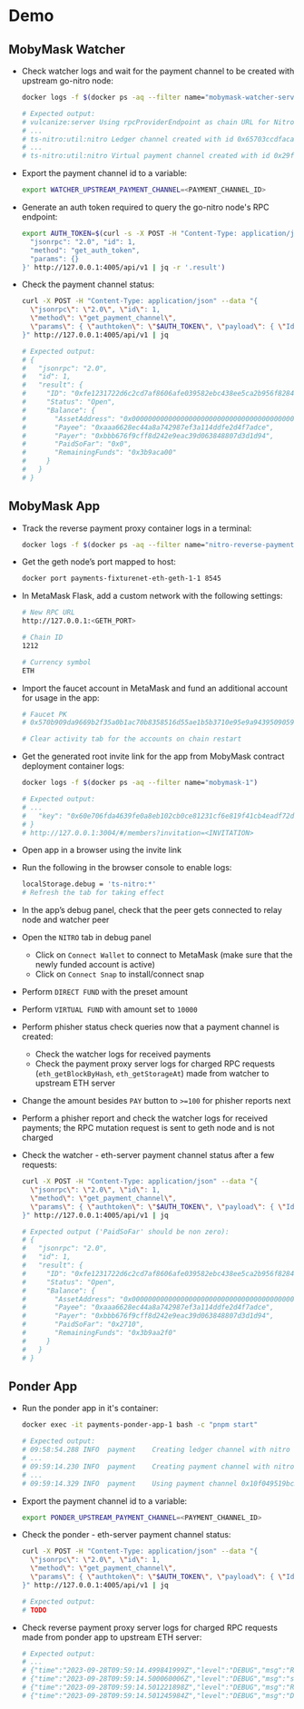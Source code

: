 # Demo

## MobyMask Watcher

* Check watcher logs and wait for the payment channel to be created with upstream go-nitro node:

  ```bash
  docker logs -f $(docker ps -aq --filter name="mobymask-watcher-server")

  # Expected output:
  # vulcanize:server Using rpcProviderEndpoint as chain URL for Nitro node +0ms
  # ...
  # ts-nitro:util:nitro Ledger channel created with id 0x65703ccdfacab09ac35367bdbe6c5a337e7a6651aad526807607b1c59b28bc1e
  # ...
  # ts-nitro:util:nitro Virtual payment channel created with id 0x29ff1335d73391a50e8fde3e9b34f00c3d81c39ddc7f89187f44dd51df96140e
  ```

* Export the payment channel id to a variable:

  ```bash
  export WATCHER_UPSTREAM_PAYMENT_CHANNEL=<PAYMENT_CHANNEL_ID>
  ```

* Generate an auth token required to query the go-nitro node's RPC endpoint:

  ```bash
  export AUTH_TOKEN=$(curl -s -X POST -H "Content-Type: application/json" --data '{
    "jsonrpc": "2.0", "id": 1,
    "method": "get_auth_token",
    "params": {}
  }' http://127.0.0.1:4005/api/v1 | jq -r '.result')
  ```

* Check the payment channel status:

  ```bash
  curl -X POST -H "Content-Type: application/json" --data "{
    \"jsonrpc\": \"2.0\", \"id\": 1,
    \"method\": \"get_payment_channel\",
    \"params\": { \"authtoken\": \"$AUTH_TOKEN\", \"payload\": { \"Id\": \"$WATCHER_UPSTREAM_PAYMENT_CHANNEL\" } }
  }" http://127.0.0.1:4005/api/v1 | jq

  # Expected output:
  # {
  #   "jsonrpc": "2.0",
  #   "id": 1,
  #   "result": {
  #     "ID": "0xfe1231722d6c2cd7af8606afe039582ebc438ee5ca2b956f8284cb497597583f",
  #     "Status": "Open",
  #     "Balance": {
  #       "AssetAddress": "0x0000000000000000000000000000000000000000",
  #       "Payee": "0xaaa6628ec44a8a742987ef3a114ddfe2d4f7adce",
  #       "Payer": "0xbbb676f9cff8d242e9eac39d063848807d3d1d94",
  #       "PaidSoFar": "0x0",
  #       "RemainingFunds": "0x3b9aca00"
  #     }
  #   }
  # }
  ```

## MobyMask App

* Track the reverse payment proxy container logs in a terminal:

  ```bash
  docker logs -f $(docker ps -aq --filter name="nitro-reverse-payment-proxy")
  ```

* Get the geth node’s port mapped to host:

  ```bash
  docker port payments-fixturenet-eth-geth-1-1 8545
  ```

* In MetaMask Flask, add a custom network with the following settings:

  ```bash
  # New RPC URL
  http://127.0.0.1:<GETH_PORT>

  # Chain ID
  1212

  # Currency symbol
  ETH
  ```

* Import the faucet account in MetaMask and fund an additional account for usage in the app:

  ```bash
  # Faucet PK
  # 0x570b909da9669b2f35a0b1ac70b8358516d55ae1b5b3710e95e9a94395090597

  # Clear activity tab for the accounts on chain restart
  ```

* Get the generated root invite link for the app from MobyMask contract deployment container logs:

  ```bash
  docker logs -f $(docker ps -aq --filter name="mobymask-1")

  # Expected output:
  # ...
  #   "key": "0x60e706fda4639fe0a8eb102cb0ce81231cf6e819f41cb4eadf72d865ea4c11ad"
  # }
  # http://127.0.0.1:3004/#/members?invitation=<INVITATION>
  ```

* Open app in a browser using the invite link

* Run the following in the browser console to enable logs:

  ```bash
  localStorage.debug = 'ts-nitro:*'
  # Refresh the tab for taking effect
  ```

* In the app’s debug panel, check that the peer gets connected to relay node and watcher peer

* Open the `NITRO` tab in debug panel
  * Click on `Connect Wallet` to connect to MetaMask (make sure that the newly funded account is active)
  * Click on `Connect Snap` to install/connect snap

* Perform `DIRECT FUND` with the preset amount

* Perform `VIRTUAL FUND` with amount set to `10000`

* Perform phisher status check queries now that a payment channel is created:
  * Check the watcher logs for received payments
  * Check the payment proxy server logs for charged RPC requests (`eth_getBlockByHash`, `eth_getStorageAt`) made from watcher to upstream ETH server

* Change the amount besides `PAY` button to `>=100` for phisher reports next

* Perform a phisher report and check the watcher logs for received payments; the RPC mutation request is sent to geth node and is not charged

* Check the watcher - eth-server payment channel status after a few requests:

  ```bash
  curl -X POST -H "Content-Type: application/json" --data "{
    \"jsonrpc\": \"2.0\", \"id\": 1,
    \"method\": \"get_payment_channel\",
    \"params\": { \"authtoken\": \"$AUTH_TOKEN\", \"payload\": { \"Id\": \"$WATCHER_UPSTREAM_PAYMENT_CHANNEL\" } }
  }" http://127.0.0.1:4005/api/v1 | jq

  # Expected output ('PaidSoFar' should be non zero):
  # {
  #   "jsonrpc": "2.0",
  #   "id": 1,
  #   "result": {
  #     "ID": "0xfe1231722d6c2cd7af8606afe039582ebc438ee5ca2b956f8284cb497597583f",
  #     "Status": "Open",
  #     "Balance": {
  #       "AssetAddress": "0x0000000000000000000000000000000000000000",
  #       "Payee": "0xaaa6628ec44a8a742987ef3a114ddfe2d4f7adce",
  #       "Payer": "0xbbb676f9cff8d242e9eac39d063848807d3d1d94",
  #       "PaidSoFar": "0x2710",
  #       "RemainingFunds": "0x3b9aa2f0"
  #     }
  #   }
  # }
  ```

## Ponder App

* Run the ponder app in it's container:

  ```bash
  docker exec -it payments-ponder-app-1 bash -c "pnpm start"

  # Expected output:
  # 09:58:54.288 INFO  payment    Creating ledger channel with nitro node 0xAAA6628Ec44A8a742987EF3A114dDFE2D4F7aDCE
  # ...
  # 09:59:14.230 INFO  payment    Creating payment channel with nitro node 0xAAA6628Ec44A8a742987EF3A114dDFE2D4F7aDCE
  # ...
  # 09:59:14.329 INFO  payment    Using payment channel 0x10f049519bc3f862e2b26e974be8666886228f30ea54aab06e2f23718afffab0
  ```

* Export the payment channel id to a variable:

  ```bash
  export PONDER_UPSTREAM_PAYMENT_CHANNEL=<PAYMENT_CHANNEL_ID>
  ```

* Check the ponder - eth-server payment channel status:

  ```bash
  curl -X POST -H "Content-Type: application/json" --data "{
    \"jsonrpc\": \"2.0\", \"id\": 1,
    \"method\": \"get_payment_channel\",
    \"params\": { \"authtoken\": \"$AUTH_TOKEN\", \"payload\": { \"Id\": \"$PONDER_UPSTREAM_PAYMENT_CHANNEL\" } }
  }" http://127.0.0.1:4005/api/v1 | jq

  # Expected output:
  # TODO
  ```

* Check reverse payment proxy server logs for charged RPC requests made from ponder app to upstream ETH server:

  ```bash
  # Expected output:
  # ...
  # {"time":"2023-09-28T09:59:14.499841999Z","level":"DEBUG","msg":"Request cost","cost-per-byte":1,"response-length":61,"cost":61}
  # {"time":"2023-09-28T09:59:14.500060006Z","level":"DEBUG","msg":"sent message","address":"0xAAA6628Ec44A8a742987EF3A114dDFE2D4F7aDCE","method":"receive_voucher"}
  # {"time":"2023-09-28T09:59:14.501221898Z","level":"DEBUG","msg":"Received voucher","delta":5000}
  # {"time":"2023-09-28T09:59:14.501245984Z","level":"DEBUG","msg":"Destination request","url":"http://ipld-eth-server:8081/?method=eth_getLogs"}
  ```
